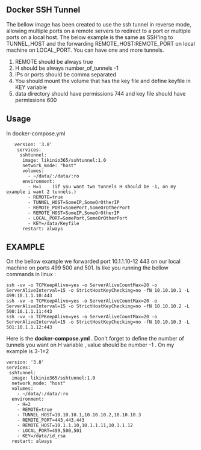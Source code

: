 ## Docker SSH Tunnel
The bellow image has been created to use the ssh tunnel in reverse mode, allowing multiple ports on a remote servers to redirect to a port or multiple ports on a local host. The below example is the same as SSH'ing to TUNNEL_HOST and the forwarding REMOTE_HOST:REMOTE_PORT on local machine on LOCAL_PORT. You can have one and more tunnels.

 1. REMOTE should be always true
 2. H should be always number_of_tunnels -1
 3. IPs or ports should be comma separated 
 4. You should mount the volume that has the key file and define keyfile in KEY variable 
 5. data directory should have permissions 744 and key file should have permissions 600

## Usage


In docker-compose.yml

 

       version: '3.8'
        services:
         sshtunnel:
          image: likinio365/sshtunnel:1.0
          network_mode: "host"
          volumes:
            - ~/data/:/data/:ro
          environment:
            - H=1    (if you want two tunnels H should be -1, on my example i want 2 tunnels.)
            - REMOTE=true
            - TUNNEL_HOST=SomeIP,SomeOrOtherIP
            - REMOTE_PORT=SomePort,SomeOrOtherPort
            - REMOTE_HOST=SomeIP,SomeOrOtherIP
            - LOCAL_PORT=SomePort,SomeOrOtherPort
            - KEY=/data/Keyfile
          restart: always


## EXAMPLE
On the bellow example we forwarded port 10.1.1.10-12 443 on our local machine on ports 499 500 and 501.
Is like you running the bellow commands in linux :

    ssh -vv -o TCPKeepAlive=yes -o ServerAliveCountMax=20 -o ServerAliveInterval=15 -o StrictHostKeyChecking=no -fN 10.10.10.1 -L 499:10.1.1.10:443
    ssh -vv -o TCPKeepAlive=yes -o ServerAliveCountMax=20 -o ServerAliveInterval=15 -o StrictHostKeyChecking=no -fN 10.10.10.2 -L 500:10.1.1.11:443
    ssh -vv -o TCPKeepAlive=yes -o ServerAliveCountMax=20 -o ServerAliveInterval=15 -o StrictHostKeyChecking=no -fN 10.10.10.3 -L 501:10.1.1.12:443

Here is the **docker-compose.yml** .
Don't forget to define the number of tunnels you want on H variable , value should be number -1 . On my example is 3-1=2

    version: '3.8'
    services:
     sshtunnel:
      image: likinio365/sshtunnel:1.0
      network_mode: "host"
      volumes:
        - ~/data/:/data/:ro
      environment:
        - H=2
        - REMOTE=true
        - TUNNEL_HOST=10.10.10.1,10.10.10.2,10.10.10.3
        - REMOTE_PORT=443,443,443
        - REMOTE_HOST=10.1.1.10,10.1.1.11,10.1.1.12
        - LOCAL_PORT=499,500,501
        - KEY=/data/id_rsa
      restart: always
